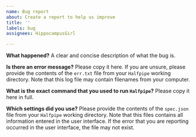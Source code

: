 ```yaml
---
name: Bug report
about: Create a report to help us improve
title: ''
labels: bug
assignees: HippocampusGirl

---
```


**What happened?**
A clear and concise description of what the bug is.

**Is there an error message?**
Please copy it here. If you are unsure, please provide the contents of the `err.txt` file from your `Halfpipe` working directory. Note that this log file may contain filenames from your computer.

**What is the exact command that you used to run `Halfpipe`?**
Please copy it here in full.

**Which settings did you use?**
Please provide the contents of the `spec.json` file from your `Halfpipe` working directory. Note that this files contains all information entered in the user interface. If the error that you are reporting occurred in the user interface, the file may not exist.
